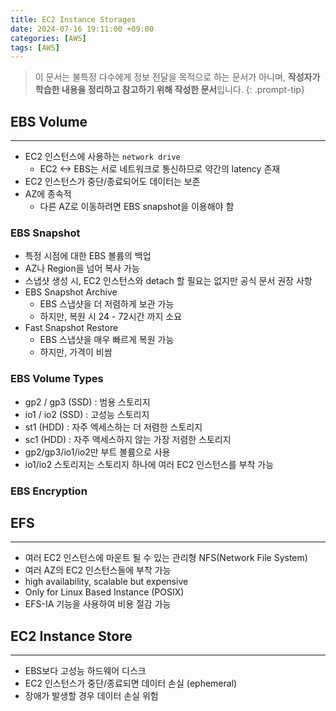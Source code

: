 ```yaml
---
title: EC2 Instance Storages
date: 2024-07-16 19:11:00 +09:00
categories: [AWS]
tags: [AWS]
---
```


> 이 문서는 불특정 다수에게 정보 전달을 목적으로 하는 문서가 아니며, **작성자가 학습한 내용을 정리하고 참고하기 위해 작성한 문서**입니다.
{: .prompt-tip}

## EBS Volume
---

- EC2 인스턴스에 사용하는 `network drive`
  - EC2 <-> EBS는 서로 네트워크로 통신하므로 약간의 latency 존재
- EC2 인스턴스가 중단/종료되어도 데이터는 보존
- AZ에 종속적
  - 다른 AZ로 이동하려면 EBS snapshot을 이용해야 함

### EBS Snapshot

- 특정 시점에 대한 EBS 볼륨의 백업
- AZ나 Region을 넘어 복사 가능
- 스냅샷 생성 시, EC2 인스턴스와 detach 할 필요는 없지만 공식 문서 권장 사항
- EBS Snapshot Archive
  - EBS 스냅샷을 더 저렴하게 보관 가능
  - 하지만, 복원 시 24 - 72시간 까지 소요
- Fast Snapshot Restore
  - EBS 스냅샷을 매우 빠르게 복원 가능
  - 하지만, 가격이 비쌈

### EBS Volume Types

- gp2 / gp3 (SSD) : 범용 스토리지
- io1 / io2 (SSD) : 고성능 스토리지
- st1 (HDD) : 자주 엑세스하는 더 저렴한 스토리지
- sc1 (HDD) : 자주 액세스하지 않는 가장 저렴한 스토리지
- gp2/gp3/io1/io2만 부트 볼륨으로 사용
- io1/io2 스토리지는 스토리지 하나에 여러 EC2 인스턴스를 부착 가능

### EBS Encryption

## EFS
---

- 여러 EC2 인스턴스에 마운트 될 수 있는 관리형 NFS(Network File System)
- 여러 AZ의 EC2 인스턴스들에 부착 가능
- high availability, scalable but expensive
- Only for Linux Based Instance (POSIX)
- EFS-IA 기능을 사용하여 비용 절감 가능

## EC2 Instance Store
---

- EBS보다 고성능 하드웨어 디스크
- EC2 인스턴스가 중단/종료되면 데이터 손실 (ephemeral)
- 장애가 발생할 경우 데이터 손실 위험
